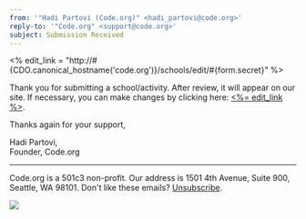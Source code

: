 ```yaml
---
from: '"Hadi Partovi (Code.org)" <hadi_partovi@code.org>'
reply-to: '"Code.org" <support@code.org>'
subject: Submission Received
---
```

<% edit_link = "http://#{CDO.canonical_hostname('code.org')}/schools/edit/#{form.secret}" %>

Thank you for submitting a school/activity. After review, it will appear on our site. If necessary, you can make changes by clicking here: [<%= edit_link %>](<%= edit_link %>).

Thanks again for your support,

Hadi Partovi,<br/>
Founder, Code.org

<hr/>

Code.org is a 501c3 non-profit. Our address is 1501 4th Avenue, Suite 900, Seattle, WA 98101. Don't like these emails? [Unsubscribe](<%= local_assigns.fetch(:unsubscribe_link, "") %>).

![](<%= local_assigns.fetch(:tracking_pixel, "") %>)
